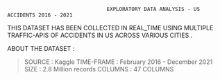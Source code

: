                                     EXPLORATORY DATA ANALYSIS - US ACCIDENTS 2016 - 2021 

THIS  DATASET  HAS  BEEN  COLLECTED  IN REAL_TIME  USING  MULTIPLE  TRAFFIC-APIS OF ACCIDENTS IN US ACROSS VARIOUS CITIES .
            
ABOUT THE DATASET :

  > SOURCE : Kaggle 
  > TIME-FRAME : February 2016 - December 2021 
  > SIZE : 2.8 Million records 
  > COLUMNS : 47 COLUMNS 
